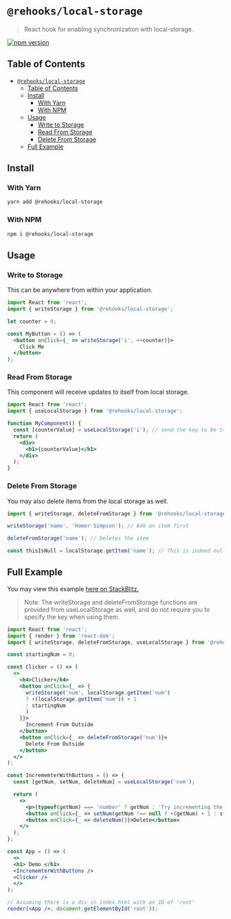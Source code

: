 # `@rehooks/local-storage`

> React hook for enabling synchronization with local-storage.

[![npm version](https://badge.fury.io/js/%40rehooks%2Flocal-storage.svg)](https://www.npmjs.com/package/@rehooks/local-storage)

## Table of Contents

- [`@rehooks/local-storage`](#rehookslocal-storage)
  - [Table of Contents](#table-of-contents)
  - [Install](#install)
    - [With Yarn](#with-yarn)
    - [With NPM](#with-npm)
  - [Usage](#usage)
    - [Write to Storage](#write-to-storage)
    - [Read From Storage](#read-from-storage)
    - [Delete From Storage](#delete-from-storage)
  - [Full Example](#full-example)

## Install

### With Yarn

```sh
yarn add @rehooks/local-storage
```

### With NPM

```sh
npm i @rehooks/local-storage
```

## Usage

### Write to Storage

This can be anywhere from within your application.

```jsx
import React from 'react';
import { writeStorage } from '@rehooks/local-storage';

let counter = 0;

const MyButton = () => (
  <button onClick={_ => writeStorage('i', ++counter)}>
    Click Me
  </button>
);

```

### Read From Storage

This component will receive updates to itself from local storage.

```jsx
import React from 'react';
import { useLocalStorage } from '@rehooks/local-storage';

function MyComponent() {
  const [counterValue] = useLocalStorage('i'); // send the key to be tracked.
  return (
    <div>
      <h1>{counterValue}</h1>
    </div>
  );
}
```

### Delete From Storage

You may also delete items from the local storage as well.

```js
import { writeStorage, deleteFromStorage } from '@rehooks/local-storage';

writeStorage('name', 'Homer Simpson'); // Add an item first

deleteFromStorage('name'); // Deletes the item

const thisIsNull = localStorage.getItem('name'); // This is indeed null
```

## Full Example

You may view this example [here on StackBlitz.](https://stackblitz.com/edit/react-vbrkjb?embed=1&file=index.js)

> Note: The writeStorage and deleteFromStorage functions are provided from useLocalStorage as well,
> and do not require you to specify the key when using them.

```jsx
import React from 'react';
import { render } from 'react-dom';
import { writeStorage, deleteFromStorage, useLocalStorage } from '@rehooks/local-storage';

const startingNum = 0;

const Clicker = () => (
  <>
    <h4>Clicker</h4>
    <button onClick={_ => {
      writeStorage('num', localStorage.getItem('num')
      ? +(localStorage.getItem('num')) + 1
      : startingNum
      )
    }}>
      Increment From Outside
    </button>
    <button onClick={_ => deleteFromStorage('num')}>
      Delete From Outside
    </button>
  </>
);

const IncrememterWithButtons = () => {
  const [getNum, setNum, deleteNum] = useLocalStorage('num');

  return (
    <>
      <p>{typeof(getNum) === 'number' ? getNum : 'Try incrementing the number!'}</p>
      <button onClick={_ => setNum(getNum !== null ? +(getNum) + 1 : startingNum)}>Increment</button>
      <button onClick={_ => deleteNum()}>Delete</button>
    </>
  );
};

const App = () => (
  <>
  <h1> Demo </h1>
  <IncrememterWithButtons />
  <Clicker />
  </>
);

// Assuming there is a div in index.html with an ID of 'root'
render(<App />, document.getElementById('root'));
```
